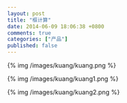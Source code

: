 ```yaml
---
layout: post
title: "框计算"
date: 2014-06-09 18:06:38 +0800
comments: true
categories: ["产品"]
published: false
---
```


<!-- more -->

{% img  /images/kuang/kuang.png %}

{% img  /images/kuang/kuang1.png %}

{% img  /images/kuang/kuang2.png %}
